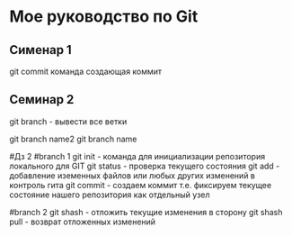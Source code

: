 # Мое руководство по Git
## Сименар 1 
git commit команда создающая коммит

## Семинар 2

git branch - вывести все ветки


git branch name2
git branch name

#Дз 2
#branch 1
git init - команда для инициализации репозитория локального для GIT
git status - проверка текущего состояния
git add - добавление иземенных файлов или  любых других изменений в  контроль гита
git commit - создаем коммит т.е. фиксируем текущее состояние нашего репозитория как отдельный узел


 #branch 2
 git shash - отложить текущие изменения в сторону 
 git shash pull - возврат отложенных изменений
 